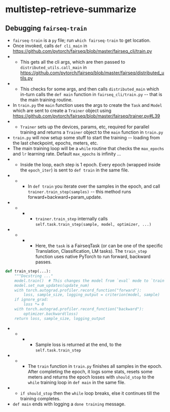 # multistep-retrieve-summarize

## Debugging `fairseq-train`
* `fairseq-train` is a `py` file; run `which fairseq-train` to get location.
* Once invoked, calls `def cli_main` in <https://github.com/pytorch/fairseq/blob/master/fairseq_cli/train.py>
* * This gets all the cli args, which are then passed to `distributed_utils.call_main` in <https://github.com/pytorch/fairseq/blob/master/fairseq/distributed_utils.py>
* * This checks for some args, and then calls `distributed_main` which in-turn calls the `def main` function in `fairseq_cli/train.py` -- that is the main training routine.
* In `train.py` the `main` function uses the args to create the `Task` and `Model` which are sent to create a `Trainer` object using <https://github.com/pytorch/fairseq/blob/master/fairseq/trainer.py#L39>
* * `Trainer` sets up the devices, params, etc, required for parallel training and returns a `Trainer` object to the `main` function in `train.py`
* `train.py` will now setup some stuff to start the training -- loading from the last checkpoint, epochs, meters, etc.
* The main training loop will be a `while` routine that checks the `max_epochs` and `lr` learning rate. Default `max_epochs` is infinity ...
* * Inside the loop, each step is 1 epoch. Every epoch (wrapped inside the `epoch_iter`) is sent to `def train` in the same file.
* * * In `def train` you iterate over the samples in the epoch, and call `trainer.train_step(samples)` -- this method runs forward+backward+param_update.
* * * * `trainer.train_step` internally calls `self.task.train_step(sample, model, optimizer, ...)`
* * * * Here, the `task` is a FairseqTask (or can be one of the specific Translation, Classification, LM tasks). The `train_step` function uses native PyTorch to run forward, backward passes.
```python
def train_step(...):
    """Docstring ..."
    model.train()  # This changes the model from `eval` mode to `train` mode!!!
    model.set_num_updates(update_num)
    with torch.autograd.profiler.record_function("forward"):
        loss, sample_size, logging_output = criterion(model, sample)
    if ignore_grad:
        loss *= 0
    with torch.autograd.profiler.record_function("backward"):
        optimizer.backward(loss)
    return loss, sample_size, logging_output
```
* * * * Sample loss is returned at the end, to the `self.task.train_step`
* * * The `train` function in `train.py` finishes all samples in the epoch. After completing the epoch, it logs some stats, resets some meters and returns the epoch losses with `should_stop` to the `while` training loop in `def main` in the same file.
* * `if should_stop` then the `while` loop breaks, else it continues till the training completes.
* `def main` ends with logging a `done training` message.

